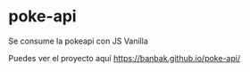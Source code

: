# poke-api
Se consume la pokeapi con JS Vanilla

Puedes ver el proyecto aquí
https://banbak.github.io/poke-api/
